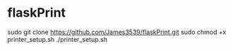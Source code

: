 # flaskPrint


sudo git clone https://github.com/James3539/flaskPrint.git
sudo chmod +x printer_setup.sh
./printer_setup.sh

